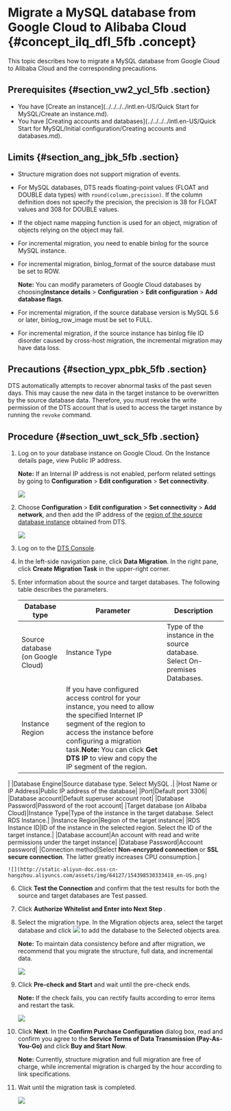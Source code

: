 # Migrate a MySQL database from Google Cloud to Alibaba Cloud {#concept_ilq_dfl_5fb .concept}

This topic describes how to migrate a MySQL database from Google Cloud to Alibaba Cloud and the corresponding precautions.

## Prerequisites {#section_vw2_ycl_5fb .section}

-   You have [Create an instance](../../../../intl.en-US/Quick Start for MySQL/Create an instance.md).
-   You have [Creating accounts and databases](../../../../intl.en-US/Quick Start for MySQL/Initial configuration/Creating accounts and databases.md).

## Limits {#section_ang_jbk_5fb .section}

-   Structure migration does not support migration of events.
-   For MySQL databases, DTS reads floating-point values \(FLOAT and DOUBLE data types\) with `round(column,precision)`. If the column definition does not specify the precision, the precision is 38 for FLOAT values and 308 for DOUBLE values.
-   If the object name mapping function is used for an object, migration of objects relying on the object may fail.
-   For incremental migration, you need to enable binlog for the source MySQL instance.
-   For incremental migration, binlog\_format of the source database must be set to ROW.

    **Note:** You can modify parameters of Google Cloud databases by choosing**Instance details** \> **Configuration** \> **Edit configuration** \> **Add database flags**.

-   For incremental migration, if the source database version is MySQL 5.6 or later, binlog\_row\_image must be set to FULL.
-   For incremental migration, if the source instance has binlog file ID disorder caused by cross-host migration, the incremental migration may have data loss.

## Precautions {#section_ypx_pbk_5fb .section}

DTS automatically attempts to recover abnormal tasks of the past seven days. This may cause the new data in the target instance to be overwritten by the source database data. Therefore, you must revoke the write permission of the DTS account that is used to access the target instance by running the `revoke` command.

## Procedure {#section_uwt_sck_5fb .section}

1.  Log on to your database instance on Google Cloud. On the Instance details page, view Public IP address.

    **Note:** If an Internal IP address is not enabled, perform related settings by going to **Configuration** \> **Edit configuration** \> **Set connectivity**.

    ![](http://static-aliyun-doc.oss-cn-hangzhou.aliyuncs.com/assets/img/64127/154398530233416_en-US.png)

2.  Choose **Configuration** \> **Edit configuration** \> **Set connectivity** \> **Add network**, and then add the IP address of the [region of the source database instance](#table_j3v_42k_5fb) obtained from DTS.

    ![](http://static-aliyun-doc.oss-cn-hangzhou.aliyuncs.com/assets/img/64127/154398530333417_en-US.png)

3.  Log on to the [DTS Console](https://dts.console.aliyun.com/).
4.  In the left-side navigation pane, click **Data Migration**. In the right pane, click **Create Migration Task** in the upper-right corner.
5.  Enter information about the source and target databases. The following table describes the parameters.

    |Database type|Parameter|Description|
    |-------------|---------|-----------|
    |Source database \(on Google Cloud\)|Instance Type|Type of the instance in the source database. Select On-premises Databases.|
    |Instance Region|If you have configured access control for your instance, you need to allow the specified Internet IP segment of the region to access the instance before configuring a migration task.**Note:** You can click **Get DTS IP** to view and copy the IP segment of the region.

|
    |Database Engine|Source database type. Select MySQL .|
    |Host Name or IP Address|Public IP address of the database|
    |Port|Default port 3306|
    |Database account|Default superuser account root|
    |Database Password|Password of the root account|
    |Target database \(on Alibaba Cloud\)|Instance Type|Type of the instance in the target database. Select RDS Instance.|
    |Instance Region|Region of the target instance|
    |RDS Instance ID|ID of the instance in the selected region. Select the ID of the target instance.|
    |Database account|An account with read and write permissions under the target instance|
    |Database Password|Account password|
    |Connection method|Select **Non-encrypted connection** or **SSL secure connection**. The latter greatly increases CPU consumption.|

    ![](http://static-aliyun-doc.oss-cn-hangzhou.aliyuncs.com/assets/img/64127/154398530333418_en-US.png)

6.  Click **Test the Connection** and confirm that the test results for both the source and target databases are Test passed.
7.  Click **Authorize Whitelist and Enter into Next Step** .
8.  Select the migration type. In the Migration objects area, select the target database and click ![](http://static-aliyun-doc.oss-cn-hangzhou.aliyuncs.com/assets/img/64127/154398530333419_en-US.png) to add the database to the Selected objects area.

    **Note:** To maintain data consistency before and after migration, we recommend that you migrate the structure, full data, and incremental data.

    ![](http://static-aliyun-doc.oss-cn-hangzhou.aliyuncs.com/assets/img/64127/154398530333420_en-US.png)

9.  Click **Pre-check and Start** and wait until the pre-check ends.

    **Note:** If the check fails, you can rectify faults according to error items and restart the task.

    ![](http://static-aliyun-doc.oss-cn-hangzhou.aliyuncs.com/assets/img/64127/154398530333421_en-US.png)

10. Click **Next**. In the **Confirm Purchase Configuration** dialog box, read and confirm you agree to the **Service Terms of Data Transmission \(Pay-As-You-Go\)** and click **Buy and Start Now**.

    **Note:** Currently, structure migration and full migration are free of charge, while incremental migration is charged by the hour according to link specifications.

11. Wait until the migration task is completed.

    ![](http://static-aliyun-doc.oss-cn-hangzhou.aliyuncs.com/assets/img/64127/154398530333422_en-US.png)


